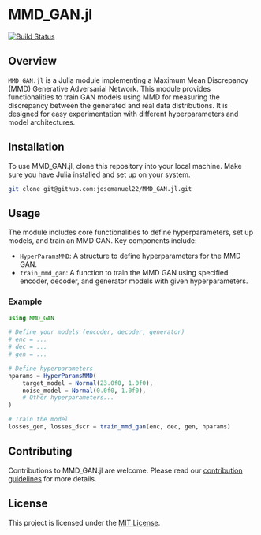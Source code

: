 # MMD_GAN.jl

[![Build Status](https://github.com/josemanuel22/MMD_GAN.jl/actions/workflows/CI.yml/badge.svg?branch=main)](https://github.com/josemanuel22/MMD_GAN.jl/actions/workflows/CI.yml?query=branch%3Amain)

## Overview
`MMD_GAN.jl` is a Julia module implementing a Maximum Mean Discrepancy (MMD) Generative Adversarial Network. This module provides functionalities to train GAN models using MMD for measuring the discrepancy between the generated and real data distributions. It is designed for easy experimentation with different hyperparameters and model architectures.

## Installation
To use MMD_GAN.jl, clone this repository into your local machine. Make sure you have Julia installed and set up on your system.

```bash
git clone git@github.com:josemanuel22/MMD_GAN.jl.git
```

## Usage
The module includes core functionalities to define hyperparameters, set up models, and train an MMD GAN. Key components include:

- `HyperParamsMMD`: A structure to define hyperparameters for the MMD GAN.
- `train_mmd_gan`: A function to train the MMD GAN using specified encoder, decoder, and generator models with given hyperparameters.

### Example
```julia
using MMD_GAN

# Define your models (encoder, decoder, generator)
# enc = ...
# dec = ...
# gen = ...

# Define hyperparameters
hparams = HyperParamsMMD(
    target_model = Normal(23.0f0, 1.0f0),
    noise_model = Normal(0.0f0, 1.0f0),
    # Other hyperparameters...
)

# Train the model
losses_gen, losses_dscr = train_mmd_gan(enc, dec, gen, hparams)
```

## Contributing
Contributions to MMD_GAN.jl are welcome. Please read our [contribution guidelines](CONTRIBUTING.md) for more details.

## License
This project is licensed under the [MIT License](LICENSE).

